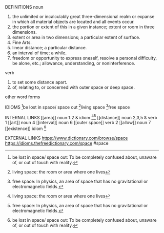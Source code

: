 DEFINITIONS
noun
1. the unlimited or incalculably great three-dimensional realm or expanse in which all material objects are located and all events occur.
2. the portion or extent of this in a given instance; extent or room in three dimensions.
3. extent or area in two dimensions; a particular extent of surface.
4. Fine Arts.
5. linear distance; a particular distance.
6. an interval of time; a while.
7. freedom or opportunity to express oneself, resolve a personal difficulty, be alone, etc.; allowance, understanding, or noninterference.

verb
1. to set some distance apart.
2. of, relating to, or concerned with outer space or deep space.

other word forms

IDIOMS
[^1]be lost in space/ space out
[^2]living space
[^3]free space

INTERNAL LINKS
[[area]] noun 1.2 & idiom [^2][^3]
[[distance]] noun 2,3,5 & verb 1
[[art]] noun 4
[[interval]] noun 6
[[outer space]] verb 2
[[allow]] noun 7
[[existence]] idiom [^1]

EXTERNAL LINKS
https://www.dictionary.com/browse/space
https://idioms.thefreedictionary.com/space
#space

[^1]: be lost in space/ space out: To be completely confused about, unaware of, or out of touch with reality.

[^2]: living space: the room or area where one lives

[^3]: free space: In physics, an area of space that has no gravitational or electromagnetic fields.

